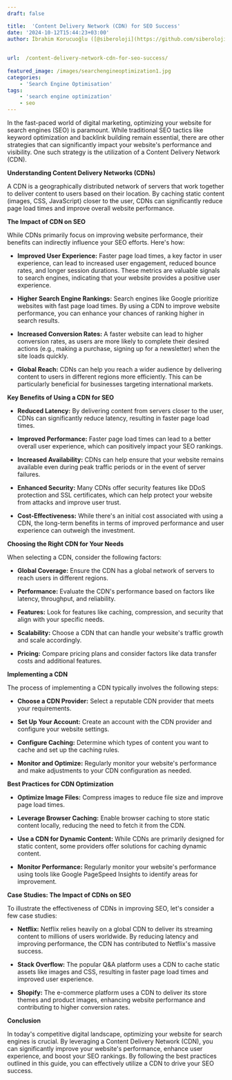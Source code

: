 ```yaml
---
draft: false

title:  'Content Delivery Network (CDN) for SEO Success'
date: '2024-10-12T15:44:23+03:00'
author: İbrahim Korucuoğlu ([@siberoloji](https://github.com/siberoloji))
 
 
url:  /content-delivery-network-cdn-for-seo-success/
 
featured_image: /images/searchengineoptimization1.jpg
categories:
    - 'Search Engine Optimisation'
tags:
    - 'search engine optimization'
    - seo
---
```



In the fast-paced world of digital marketing, optimizing your website for search engines (SEO) is paramount. While traditional SEO tactics like keyword optimization and backlink building remain essential, there are other strategies that can significantly impact your website's performance and visibility. One such strategy is the utilization of a Content Delivery Network (CDN).



**Understanding Content Delivery Networks (CDNs)**



A CDN is a geographically distributed network of servers that work together to deliver content to users based on their location. By caching static content (images, CSS, JavaScript) closer to the user, CDNs can significantly reduce page load times and improve overall website performance.



**The Impact of CDN on SEO**



While CDNs primarily focus on improving website performance, their benefits can indirectly influence your SEO efforts. Here's how:


* **Improved User Experience:** Faster page load times, a key factor in user experience, can lead to increased user engagement, reduced bounce rates, and longer session durations. These metrics are valuable signals to search engines, indicating that your website provides a positive user experience.

* **Higher Search Engine Rankings:** Search engines like Google prioritize websites with fast page load times. By using a CDN to improve website performance, you can enhance your chances of ranking higher in search results.

* **Increased Conversion Rates:** A faster website can lead to higher conversion rates, as users are more likely to complete their desired actions (e.g., making a purchase, signing up for a newsletter) when the site loads quickly.   

* **Global Reach:** CDNs can help you reach a wider audience by delivering content to users in different regions more efficiently. This can be particularly beneficial for businesses targeting international markets.




**Key Benefits of Using a CDN for SEO**


* **Reduced Latency:** By delivering content from servers closer to the user, CDNs can significantly reduce latency, resulting in faster page load times.

* **Improved Performance:** Faster page load times can lead to a better overall user experience, which can positively impact your SEO rankings.

* **Increased Availability:** CDNs can help ensure that your website remains available even during peak traffic periods or in the event of server failures.

* **Enhanced Security:** Many CDNs offer security features like DDoS protection and SSL certificates, which can help protect your website from attacks and improve user trust.

* **Cost-Effectiveness:** While there's an initial cost associated with using a CDN, the long-term benefits in terms of improved performance and user experience can outweigh the investment.




**Choosing the Right CDN for Your Needs**



When selecting a CDN, consider the following factors:


* **Global Coverage:** Ensure the CDN has a global network of servers to reach users in different regions.

* **Performance:** Evaluate the CDN's performance based on factors like latency, throughput, and reliability.

* **Features:** Look for features like caching, compression, and security that align with your specific needs.

* **Scalability:** Choose a CDN that can handle your website's traffic growth and scale accordingly.

* **Pricing:** Compare pricing plans and consider factors like data transfer costs and additional features.




**Implementing a CDN**



The process of implementing a CDN typically involves the following steps:


* **Choose a CDN Provider:** Select a reputable CDN provider that meets your requirements.

* **Set Up Your Account:** Create an account with the CDN provider and configure your website settings.

* **Configure Caching:** Determine which types of content you want to cache and set up the caching rules.

* **Monitor and Optimize:** Regularly monitor your website's performance and make adjustments to your CDN configuration as needed.




**Best Practices for CDN Optimization**


* **Optimize Image Files:** Compress images to reduce file size and improve page load times.

* **Leverage Browser Caching:** Enable browser caching to store static content locally, reducing the need to fetch it from the CDN.

* **Use a CDN for Dynamic Content:** While CDNs are primarily designed for static content, some providers offer solutions for caching dynamic content.

* **Monitor Performance:** Regularly monitor your website's performance using tools like Google PageSpeed Insights to identify areas for improvement.




**Case Studies: The Impact of CDNs on SEO**



To illustrate the effectiveness of CDNs in improving SEO, let's consider a few case studies:


* **Netflix:** Netflix relies heavily on a global CDN to deliver its streaming content to millions of users worldwide. By reducing latency and improving performance, the CDN has contributed to Netflix's massive success.

* **Stack Overflow:** The popular Q&amp;A platform uses a CDN to cache static assets like images and CSS, resulting in faster page load times and improved user experience.

* **Shopify:** The e-commerce platform uses a CDN to deliver its store themes and product images, enhancing website performance and contributing to higher conversion rates.




**Conclusion**



In today's competitive digital landscape, optimizing your website for search engines is crucial. By leveraging a Content Delivery Network (CDN), you can significantly improve your website's performance, enhance user experience, and boost your SEO rankings. By following the best practices outlined in this guide, you can effectively utilize a CDN to drive your SEO success.
